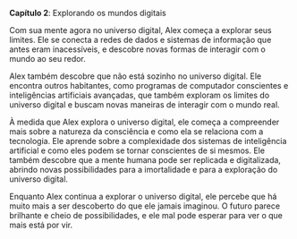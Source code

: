 **Capítulo 2**: Explorando os mundos digitais

Com sua mente agora no universo digital, Alex começa a explorar seus limites. Ele se conecta a redes de dados e sistemas de informação que antes eram inacessíveis, e descobre novas formas de interagir com o mundo ao seu redor.

Alex também descobre que não está sozinho no universo digital. Ele encontra outros habitantes, como programas de computador conscientes e inteligências artificiais avançadas, que também exploram os limites do universo digital e buscam novas maneiras de interagir com o mundo real.

À medida que Alex explora o universo digital, ele começa a compreender mais sobre a natureza da consciência e como ela se relaciona com a tecnologia. Ele aprende sobre a complexidade dos sistemas de inteligência artificial e como eles podem se tornar conscientes de si mesmos. Ele também descobre que a mente humana pode ser replicada e digitalizada, abrindo novas possibilidades para a imortalidade e para a exploração do universo digital.

Enquanto Alex continua a explorar o universo digital, ele percebe que há muito mais a ser descoberto do que ele jamais imaginou. O futuro parece brilhante e cheio de possibilidades, e ele mal pode esperar para ver o que mais está por vir.